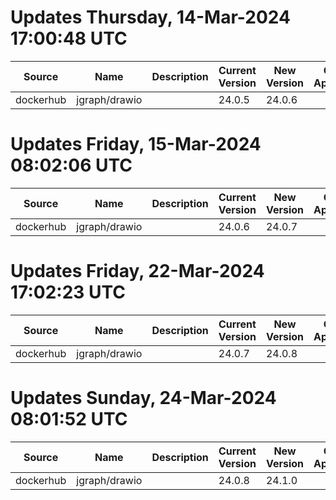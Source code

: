 # Updates Thursday, 14-Mar-2024 17:00:48 UTC
| Source    | Name          | Description | Current Version | New Version | Current AppVersion | New AppVersion | Reference                                   |
| --------- | ------------- | ----------- | --------------- | ----------- | ------------------ | -------------- | ------------------------------------------- |
| dockerhub | jgraph/drawio |             | 24.0.5          | 24.0.6      |                    |                | https://hub.docker.com/r/jgraph/drawio/tags |

# Updates Friday, 15-Mar-2024 08:02:06 UTC
| Source    | Name          | Description | Current Version | New Version | Current AppVersion | New AppVersion | Reference                                   |
| --------- | ------------- | ----------- | --------------- | ----------- | ------------------ | -------------- | ------------------------------------------- |
| dockerhub | jgraph/drawio |             | 24.0.6          | 24.0.7      |                    |                | https://hub.docker.com/r/jgraph/drawio/tags |

# Updates Friday, 22-Mar-2024 17:02:23 UTC
| Source    | Name          | Description | Current Version | New Version | Current AppVersion | New AppVersion | Reference                                   |
| --------- | ------------- | ----------- | --------------- | ----------- | ------------------ | -------------- | ------------------------------------------- |
| dockerhub | jgraph/drawio |             | 24.0.7          | 24.0.8      |                    |                | https://hub.docker.com/r/jgraph/drawio/tags |

# Updates Sunday, 24-Mar-2024 08:01:52 UTC
| Source    | Name          | Description | Current Version | New Version | Current AppVersion | New AppVersion | Reference                                   |
| --------- | ------------- | ----------- | --------------- | ----------- | ------------------ | -------------- | ------------------------------------------- |
| dockerhub | jgraph/drawio |             | 24.0.8          | 24.1.0      |                    |                | https://hub.docker.com/r/jgraph/drawio/tags |

